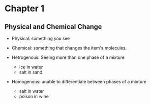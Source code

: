 # Chapter 1

## Physical and Chemical Change

- Physical: something you see
- Chemical: something that changes the item's molecules.

- Hetrogenous: Seeing more than one phase of a mixture

  - Ice in water
  - salt in sand

- Homogenous: unable to differentiate between phases of a mixture

  - salt in water
  - poison in wine
